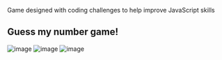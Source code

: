 Game designed with coding challenges to help improve JavaScript skills 
## Guess my number game! ##

![image](https://user-images.githubusercontent.com/61083107/143581577-ae23b1af-2a4d-4b0a-b6bb-36f33fcee462.png)
![image](https://user-images.githubusercontent.com/61083107/143581742-04b65720-f4aa-47b7-a6d3-c11b2b54506d.png)
![image](https://user-images.githubusercontent.com/61083107/143581859-d68bcffa-1869-4b8e-a338-86cb871d5532.png)

